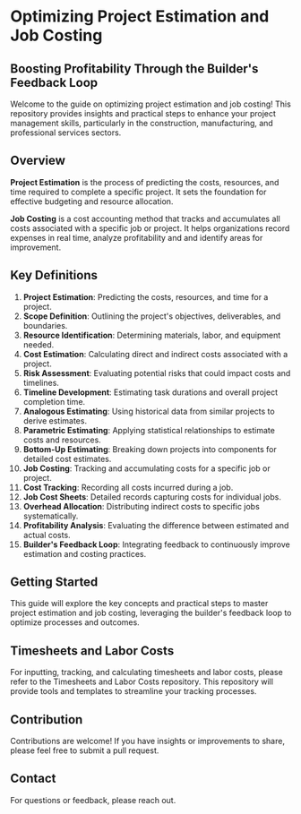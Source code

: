 # Optimizing Project Estimation and Job Costing

## Boosting Profitability Through the Builder's Feedback Loop

Welcome to the guide on optimizing project estimation and job costing! This repository provides insights and practical steps to enhance your project management skills, particularly in the construction, manufacturing, and professional services sectors.

## Overview

**Project Estimation** is the process of predicting the costs, resources, and time required to complete a specific project. It sets the foundation for effective budgeting and resource allocation.

**Job Costing** is a cost accounting method that tracks and accumulates all costs associated with a specific job or project. It helps organizations record expenses in real time, analyze profitability and and identify areas for improvement.

## Key Definitions

1. **Project Estimation**: Predicting the costs, resources, and time for a project.
2. **Scope Definition**: Outlining the project's objectives, deliverables, and boundaries.
3. **Resource Identification**: Determining materials, labor, and equipment needed.
4. **Cost Estimation**: Calculating direct and indirect costs associated with a project.
5. **Risk Assessment**: Evaluating potential risks that could impact costs and timelines.
6. **Timeline Development**: Estimating task durations and overall project completion time.
7. **Analogous Estimating**: Using historical data from similar projects to derive estimates.
8. **Parametric Estimating**: Applying statistical relationships to estimate costs and resources.
9. **Bottom-Up Estimating**: Breaking down projects into components for detailed cost estimates.
10. **Job Costing**: Tracking and accumulating costs for a specific job or project.
11. **Cost Tracking**: Recording all costs incurred during a job.
12. **Job Cost Sheets**: Detailed records capturing costs for individual jobs.
13. **Overhead Allocation**: Distributing indirect costs to specific jobs systematically.
14. **Profitability Analysis**: Evaluating the difference between estimated and actual costs.
15. **Builder's Feedback Loop**: Integrating feedback to continuously improve estimation and costing practices.

## Getting Started

This guide will explore the key concepts and practical steps to master project estimation and job costing, leveraging the builder's feedback loop to optimize processes and outcomes.

## Timesheets and Labor Costs

For inputting, tracking, and calculating timesheets and labor costs, please refer to the Timesheets and Labor Costs repository. This repository will provide tools and templates to streamline your tracking processes.

## Contribution

Contributions are welcome! If you have insights or improvements to share, please feel free to submit a pull request.


## Contact

For questions or feedback, please reach out.
